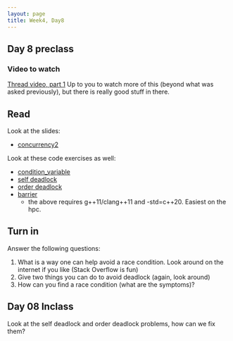 ```yaml
---
layout: page
title: Week4, Day8
---
```


## Day 8 preclass
### Video to watch
[Thread video, part 1](https://www.youtube.com/watch?v=F6Ipn7gCOsY&t=415s)
Up to you to watch more of this (beyond what was asked previously), but there is really good stuff in there.
## Read
Look at the slides:
- [concurrency2](Concurrency2.pdf)

Look at these code exercises as well:
- [condition_variable](comm.cpp)
- [self deadlock](selflock.cpp)
- [order deadlock](order.cpp)
- [barrier](barrier_order.cpp)
	+ the above requires g++11/clang++11 and -std=c++20. Easiest on the hpc.
## Turn in
Answer the following questions:
1. What is a way one can help avoid a race condition. Look around on the internet if you like (Stack Overflow is fun)
2. Give two things you can do to avoid deadlock (again, look around)
2. How can you find a race condition (what are the symptoms)?
## Day 08 Inclass

Look at the self deadlock and order deadlock problems, how can we fix them?
